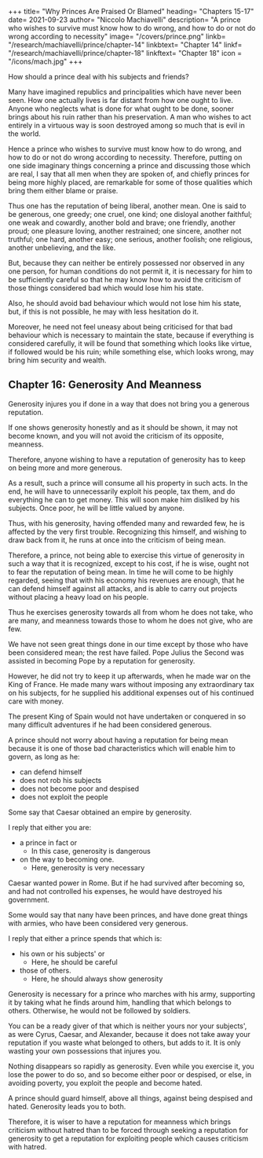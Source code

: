 +++
title= "Why Princes Are Praised Or Blamed"
heading= "Chapters 15-17"
date= 2021-09-23
author= "Niccolo Machiavelli"
description= "A prince who wishes to survive must know how to do wrong, and how to do or not do wrong according to necessity"
image= "/covers/prince.png"
linkb= "/research/machiavelli/prince/chapter-14"
linkbtext= "Chapter 14"
linkf= "/research/machiavelli/prince/chapter-18"
linkftext= "Chapter 18"
icon = "/icons/mach.jpg"
+++

<!-- ## Chapter 15= Things For Which Men, And Especially Princes Are Praised Or Blamed -->

How should a prince deal with his subjects and friends?

<!-- And as I know that many have written on this point, I expect I shall be considered too bold in mentioning it again, especially as in discussing it I shall not follow the methods of other people. But, it being my intention to write something which shall be useful to him who reads it, it appears to me more appropriate
to follow up the real truth of the matter than the imagination of it.  -->

Many have imagined republics and principalities which have never been seen. How one actually lives is far distant from how one ought to live. Anyone who neglects what is done for what ought to be done, sooner brings about his ruin rather than his preservation. A man who wishes to act entirely in a virtuous way is soon destroyed among so much that is evil in the world.

Hence a prince who wishes to survive must know how to do wrong, and how to do or not do wrong according to necessity. Therefore, putting on one side imaginary things concerning a prince and discussing those which are real, I say that all men when they are spoken of, and chiefly princes for being more highly placed, are remarkable for some of those qualities which bring them either blame or praise.

Thus one has the reputation of being liberal, another mean. One is said to be generous, one greedy; one cruel, one kind; one disloyal another faithful; one weak and cowardly, another bold and brave; one friendly, another proud; one pleasure loving, another restrained; one sincere, another not truthful; one hard, another easy; one serious, another foolish; one religious, another unbelieving, and the like. <!-- nd I know that everyone will confess that it would be most worthy in a prince to exhibit all the above qualities that are considered good. --> 

But, because they can neither be entirely possessed nor observed in any one person, for human conditions do not permit it, it is necessary for him to be sufficiently careful so that he may know how to avoid the criticism of those things considered bad which would lose him his state. 

Also, he should avoid bad behaviour which would not lose him his state, but, if this is not possible, he may with less hesitation do it. 

Moreover, he need not feel uneasy about being criticised for that bad behaviour which is necessary to maintain the state, because if everything is considered carefully, it will be found that something which looks like virtue, if followed would be his ruin; while something else, which looks wrong, may bring him security and wealth.



## Chapter 16: Generosity And Meanness

<!-- Commencing then with the first of the characteristics mentioned above, it would be nice to have the
reputation of being generous. Nevertheless  -->

Generosity injures you if done in a way that does not bring you a generous reputation. 

If one shows generosity honestly and as it should be shown, it may not become known, and you will not avoid the criticism of its opposite, meanness. 

Therefore, anyone wishing to have a reputation of generosity has to keep on being more and more generous. 

As a result, such a prince will consume all his property in such acts. In the end, he will have to unnecessarily exploit his people, tax them, and do everything he can to get money. This will soon make him disliked by his subjects. Once poor, he will be little valued by anyone. 

Thus, with his generosity, having offended many and rewarded few, he is affected by the very first trouble. Recognizing this himself, and wishing to draw back from it, he runs at once into the criticism of being mean.

Therefore, a prince, not being able to exercise this virtue of generosity in such a way that it is recognized, except to his cost, if he is wise, ought not to fear the reputation of being mean. In time he will come to be highly regarded, seeing that with his economy his revenues are enough, that he can defend himself against all attacks, and is able to carry out projects without placing a heavy load on his people. 

Thus he exercises generosity towards all from whom he does not take, who are many, and meanness towards those to whom he does not give, who are few.

We have not seen great things done in our time except by those who have been considered mean; the rest have failed. Pope Julius the Second was assisted in becoming Pope by a reputation for generosity. 

However, he did not try to keep it up afterwards, when he made war on the King of France. He made many wars without imposing any extraordinary tax on his subjects, for he supplied his additional expenses out of his continued care with money. 

The present King of Spain would not have undertaken or conquered in so many difficult adventures if he had been considered generous. 

A prince should not worry about having a reputation for being mean because it is one of those bad characteristics which will enable him to govern, as long as he:
- can defend himself
- does not rob his subjects
- does not become poor and despised
- does not exploit the people

Some say that Caesar obtained an empire by generosity.

I reply that either you are:
- a prince in fact or
  - In this case, generosity is dangerous
- on the way to becoming one. 
  - Here, generosity is very necessary

Caesar wanted power in Rome. But if he had survived after becoming so, and had not controlled his expenses, he would have destroyed his government. 

Some would say that nany have been princes, and have done great things with armies, who have been considered very generous. 

I reply that either a prince spends that which is:
- his own or his subjects' or
  - Here, he should be careful
- those of others. 
  - Here, he should always show generosity

Generosity is necessary for a prince who marches with his army, supporting it by taking what he finds around him, handling that which belongs to others. Otherwise, he would not be followed by soldiers. 

You can be a ready giver of that which is neither yours nor your subjects', as were Cyrus, Caesar, and Alexander, because it does not take away your reputation if you waste what belonged to others, but adds to it. It is only wasting your own possessions that injures you.

Nothing disappears so rapidly as generosity. Even while you exercise it, you lose the power to do so, and so become either poor or despised, or else, in avoiding poverty, you exploit the people and become hated. 

A prince should guard himself, above all things, against being despised and hated. Generosity leads you to both. 

Therefore, it is wiser to have a reputation for meanness which brings criticism without hatred than to be forced through seeking a reputation for generosity to get a reputation for exploiting people which causes criticism with hatred.
